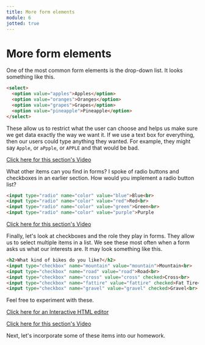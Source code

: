 ```yaml
---
title: More form elements
module: 6
jotted: true
---
```


# More form elements

<!-- dropdowns -->

One of the most common form elements is the drop-down list.  It looks something like this.

```html
<select>
  <option value="apples">Apples</option>
  <option value="oranges">Oranges</option>
  <option value="grapes">Grapes</option>
  <option value="pineapple">Pineapple</option>
</select>
```
These allow us to restrict what the user can choose and helps us make sure we get data exactly the way we want it. If we use a text box for everything, then our users could type anything they wanted.  For example, they might say `Apple`, or `aPpple`, or `APPLE` and that would be bad.

<!-- video -->
<a href="https://umontana.zoom.us/recording/play/98EyQyLeo-sviZk1-D731T7Ag-FSjD_xM1W-oQ7txcre1sV7al_XCmnRvHsEfAdF?continueMode=true" target="_new">Click here for this section's Video</a>

<!-- radio -->
What other items can you find in forms?  I spoke of radio buttons and checkboxes in an earlier section.  How would you implement a radio button list?

```html
<input type="radio" name="color" value="blue">Blue<br>
<input type="radio" name="color" value="red">Red<br>
<input type="radio" name="color" value="green">Green<br>
<input type="radio" name="color" value="purple">Purple
```
<!-- video -->
<a href="https://umontana.zoom.us/recording/play/vhvIS3avnsOWBgeUq4v7g3bIAYejS4HdA1OzNKUMy0Q9rvt5WhAJbkJWzeU0KE1w?continueMode=true" target="_new">Click here for this section's Video</a>

<!-- checkboxes -->
Finally, let's look at checkboxes and the role they play in forms.  They allow us to select multiple items in a list.  We see these most often when a form asks us what our interests are.  It may look something like this.

```html
<h2>What kind of bikes do you like?</h2>
<input type="checkbox" name="mountain" value="mountain">Mountain<br>
<input type="checkbox" name="road" value="road">Road<br>
<input type="checkbox" name="cross" value="cross" checked>Cross<br>
<input type="checkbox" name="fattire" value="fattire" checked>Fat Tire<br>
<input type="checkbox" name="gravel" value="gravel" checked>Gravel<br>
```

Feel free to experiment with these.

<a href='http://www.silverleaf-consulting.com/CodeEditor/' target="_new">Click here for an Interactive HTML editor</a>

<!-- video -->
<a href="https://umontana.zoom.us/recording/play/0rPS0FnZF2wYhiHR7_7hTOAHi6fFp8YVK1ilMemJutbzlzOP7LsROge5sJ9nwqwI?continueMode=true" target="_new">Click here for this section's Video</a>

Next, let's incorporate some of these items into our homework.